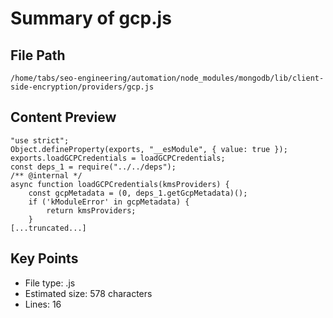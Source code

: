 # Summary of gcp.js
  
## File Path
`/home/tabs/seo-engineering/automation/node_modules/mongodb/lib/client-side-encryption/providers/gcp.js`

## Content Preview
```
"use strict";
Object.defineProperty(exports, "__esModule", { value: true });
exports.loadGCPCredentials = loadGCPCredentials;
const deps_1 = require("../../deps");
/** @internal */
async function loadGCPCredentials(kmsProviders) {
    const gcpMetadata = (0, deps_1.getGcpMetadata)();
    if ('kModuleError' in gcpMetadata) {
        return kmsProviders;
    }
[...truncated...]
```

## Key Points
- File type: .js
- Estimated size: 578 characters
- Lines: 16
